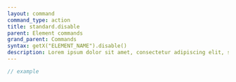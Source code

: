 ```yaml
---
layout: command
command_type: action
title: standard.disable
parent: Element commands
grand_parent: Commands
syntax: getX("ELEMENT_NAME").disable()
description: Lorem ipsum dolor sit amet, consectetur adipiscing elit, sed do eiusmod tempor incididunt ut labore et dolore magna aliqua. Ut enim ad minim veniam, quis nostrud exercitation ullamco laboris nisi ut aliquip ex ea commodo consequat.
---
```


```javascript
// example
```